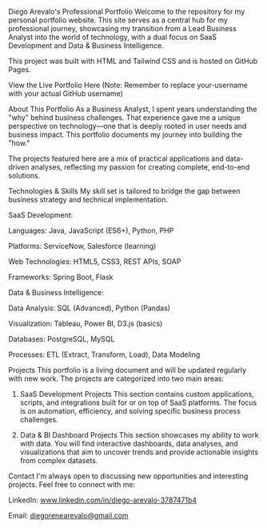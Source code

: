 Diego Arevalo's Professional Portfolio
Welcome to the repository for my personal portfolio website. This site serves as a central hub for my professional journey, showcasing my transition from a Lead Business Analyst into the world of technology, with a dual focus on SaaS Development and Data & Business Intelligence.

This project was built with HTML and Tailwind CSS and is hosted on GitHub Pages.

View the Live Portfolio Here
(Note: Remember to replace your-username with your actual GitHub username)

About This Portfolio
As a Business Analyst, I spent years understanding the "why" behind business challenges. That experience gave me a unique perspective on technology—one that is deeply rooted in user needs and business impact. This portfolio documents my journey into building the "how."

The projects featured here are a mix of practical applications and data-driven analyses, reflecting my passion for creating complete, end-to-end solutions.

Technologies & Skills
My skill set is tailored to bridge the gap between business strategy and technical implementation.

SaaS Development:

Languages: Java, JavaScript (ES6+), Python, PHP

Platforms: ServiceNow, Salesforce (learning)

Web Technologies: HTML5, CSS3, REST APIs, SOAP

Frameworks: Spring Boot, Flask

Data & Business Intelligence:

Data Analysis: SQL (Advanced), Python (Pandas)

Visualization: Tableau, Power BI, D3.js (basics)

Databases: PostgreSQL, MySQL

Processes: ETL (Extract, Transform, Load), Data Modeling

Projects
This portfolio is a living document and will be updated regularly with new work. The projects are categorized into two main areas:

1. SaaS Development Projects
This section contains custom applications, scripts, and integrations built for or on top of SaaS platforms. The focus is on automation, efficiency, and solving specific business process challenges.

2. Data & BI Dashboard Projects
This section showcases my ability to work with data. You will find interactive dashboards, data analyses, and visualizations that aim to uncover trends and provide actionable insights from complex datasets.

Contact
I'm always open to discussing new opportunities and interesting projects. Feel free to connect with me:

LinkedIn: www.linkedin.com/in/diego-arevalo-3787471b4

Email: diegorenearevalo@gmail.com
